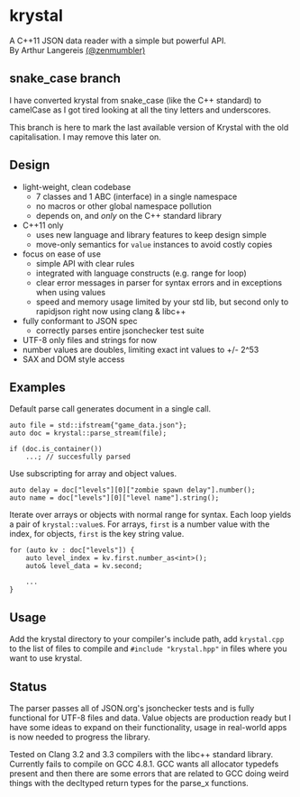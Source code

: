 krystal
=======

A C++11 JSON data reader with a simple but powerful API.<br>
By Arthur Langereis [(@zenmumbler)](http://twitter.com/zenmumbler/)


snake_case branch
-----------------

I have converted krystal from snake_case (like the C++ standard) to
camelCase as I got tired looking at all the tiny letters and underscores.

This branch is here to mark the last available version of Krystal with
the old capitalisation. I may remove this later on.


Design
------

- light-weight, clean codebase
	- 7 classes and 1 ABC (interface) in a single namespace
	- no macros or other global namespace pollution
	- depends on, and _only_ on the C++ standard library
- C++11 only
	- uses new language and library features to keep design simple
	- move-only semantics for `value` instances to avoid costly copies
- focus on ease of use
	- simple API with clear rules
	- integrated with language constructs (e.g. range for loop)
	- clear error messages in parser for syntax errors and in exceptions when using values
	- speed and memory usage limited by your std lib, but second only to rapidjson right now using clang & libc++
- fully conformant to JSON spec
	- correctly parses entire jsonchecker test suite
- UTF-8 only files and strings for now
- number values are doubles, limiting exact int values to +/- 2^53
- SAX and DOM style access

Examples
--------

Default parse call generates document in a single call.

	auto file = std::ifstream{"game_data.json"};
	auto doc = krystal::parse_stream(file);

	if (doc.is_container())
		...; // succesfully parsed

Use subscripting for array and object values.

	auto delay = doc["levels"][0]["zombie spawn delay"].number();
	auto name = doc["levels"][0]["level name"].string();

Iterate over arrays or objects with normal range for syntax. Each loop yields a pair of `krystal::value`s.
For arrays, `first` is a number value with the index, for objects, `first` is the key string value.

	for (auto kv : doc["levels"]) {
		auto level_index = kv.first.number_as<int>();
		auto& level_data = kv.second;

		...
	}

Usage
-----

Add the krystal directory to your compiler's include path, add `krystal.cpp` to the list of files to
compile and `#include "krystal.hpp"` in files where you want to use krystal.


Status
------

The parser passes all of JSON.org's jsonchecker tests and is fully functional for UTF-8 files and data.
Value objects are production ready but I have some ideas to expand on their functionality, usage in 
real-world apps is now needed to progress the library.

Tested on Clang 3.2 and 3.3 compilers with the libc++ standard library.
Currently fails to compile on GCC 4.8.1. GCC wants all allocator typedefs present and then there are
some errors that are related to GCC doing weird things with the decltyped return types for the
parse_x functions.

